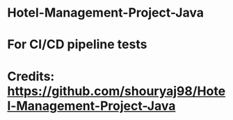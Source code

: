 # Hotel-Management-Project-Java 
# For CI/CD pipeline tests
# Credits: https://github.com/shouryaj98/Hotel-Management-Project-Java

